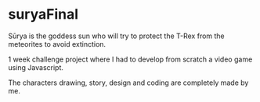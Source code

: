 # suryaFinal

Sūrya is the goddess sun who will try to protect the T-Rex from the meteorites to avoid extinction.

1 week challenge project where I had to develop from scratch a video game using Javascript.

The characters drawing, story, design and coding are completely made by me.
